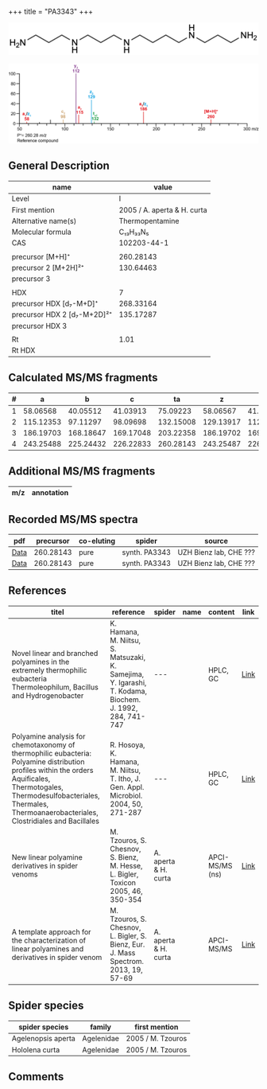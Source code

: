 +++
title = "PA3343"
+++

![](/img/PA3343.png)

![](/img_MSMS/260_PA3343.png)

## General Description

| name                        | value                       |
|-----------------------------|-----------------------------|
| Level                       | I                           |
| First mention               | 2005 / A. aperta & H. curta |
| Alternative name(s)         | Thermopentamine             |
| Molecular formula           | C₁₃H₃₃N₅                    |
| CAS                         | 102203-44-1                 |
|                             |                             |
| precursor   [M+H]⁺          | 260.28143                   |
| precursor 2 [M+2H]²⁺        | 130.64463                   |
| precursor 3                 |                             |
|                             |                             |
| HDX                         | 7                           |
| precursor HDX   [d₇-M+D]⁺   | 268.33164                   |
| precursor HDX 2 [d₇-M+2D]²⁺ | 135.17287                   |
| precursor HDX 3             |                             |
|                             |                             |
| Rt                          | 1.01                        |
| Rt HDX                      |                             |

## Calculated MS/MS fragments

| # | a         | b         | c         | ta        | z         | y         | tz        |
|---|-----------|-----------|-----------|-----------|-----------|-----------|-----------|
| 1 | 58.06568  | 40.05512  | 41.03913  | 75.09223  | 58.06567  | 41.03912  | 75.09222  |
| 2 | 115.12353 | 97.11297  | 98.09698  | 132.15008 | 129.13917 | 112.11262 | 146.16572 |
| 3 | 186.19703 | 168.18647 | 169.17048 | 203.22358 | 186.19702 | 169.17047 | 203.22357 |
| 4 | 243.25488 | 225.24432 | 226.22833 | 260.28143 | 243.25487 | 226.22832 | 260.28142 |

## Additional MS/MS fragments

| m/z       | annotation |
|-----------|------------|

## Recorded MS/MS spectra

| pdf                                | precursor | co-eluting | spider        | source                 |
|------------------------------------|-----------|------------|---------------|------------------------|
| [Data](/pdf/260_PA3343_1-01.pdf)   | 260.28143 | pure       | synth. PA3343 | UZH Bienz lab, CHE ??? |
| [Data](/pdf/260_PA3343_1-01_2.pdf) | 260.28143 | pure       | synth. PA3343 | UZH Bienz lab, CHE ??? |

## References

| titel                                                                                                                                                                                                                                     | reference                                                                                               | spider               | name | content         | link                                                                     |
|-------------------------------------------------------------------------------------------------------------------------------------------------------------------------------------------------------------------------------------------|---------------------------------------------------------------------------------------------------------|----------------------|------|-----------------|--------------------------------------------------------------------------|
| Novel linear and branched polyamines in the extremely thermophilic eubacteria Thermoleophilum, Bacillus and Hydrogenobacter                                                                                                               | K. Hamana, M. Niitsu, S. Matsuzaki, K. Samejima, Y. Igarashi, T. Kodama, Biochem. J. 1992, 284, 741-747 | ---                  |      | HPLC, GC        | [Link](http://www.biochemj.org/content/284/3/741)                        |
| Polyamine analysis for chemotaxonomy of thermophilic eubacteria: Polyamine distribution profiles within the orders Aquificales, Thermotogales, Thermodesulfobacteriales, Thermales, Thermoanaerobacteriales, Clostridiales and Bacillales | R. Hosoya, K. Hamana, M. Niitsu, T. Itho, J. Gen. Appl. Microbiol. 2004, 50, 271-287                    | ---                  |      | HPLC, GC        | [Link](https://www.jstage.jst.go.jp/article/jgam/50/5/50_5_271/_article) |
| New linear polyamine derivatives in spider venoms                                                                                                                                                                                         | M. Tzouros, S. Chesnov, S. Bienz, M. Hesse, L. Bigler, Toxicon 2005, 46, 350-354                        | A. aperta & H. curta |      | APCI-MS/MS (ns) | [Link](https://doi.org/10.1016/j.toxicon.2005.04.018)                    |
| A template approach for the characterization of linear polyamines and derivatives in spider venom                                                                                                                                         | M. Tzouros, S. Chesnov, L. Bigler, S. Bienz, Eur. J. Mass Spectrom. 2013, 19, 57-69                     | A. aperta & H. curta |      | APCI-MS/MS      | [Link](https://doi.org/10.1255/ejms.1213)                                |

## Spider species

| spider species     | family     | first mention     |
|--------------------|------------|-------------------|
| Agelenopsis aperta | Agelenidae | 2005 / M. Tzouros |
| Hololena curta     | Agelenidae | 2005 / M. Tzouros |

## Comments
